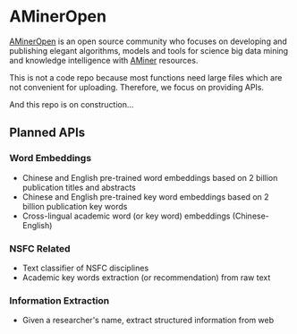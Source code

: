 # AMinerOpen

[AMinerOpen](http://open.aminer.cn/) is an open source community who focuses on developing and publishing elegant algorithms, models and tools for science big data mining and knowledge intelligence with [AMiner](https://www.aminer.cn) resources.

This is not a code repo because most functions need large files which are not convenient for uploading. Therefore, we focus on providing APIs.

And this repo is on construction...

## Planned APIs

### Word Embeddings

* Chinese and English pre-trained word embeddings based on 2 billion publication titles and abstracts
* Chinese and English pre-trained key word embeddings based on 2 billion publication key words
* Cross-lingual academic word (or key word) embeddings (Chinese-English)

### NSFC Related

* Text classifier of NSFC disciplines
* Academic key words extraction (or recommendation) from raw text

### Information Extraction

* Given a researcher's name, extract structured information from web
